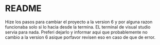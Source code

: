 # README

Hize los pasos para cambiar el proyecto a la version 6 y por alguna razon funcionaba solo si lo hacia desde la termina. EL terminal de visual studio servia para nada. Preferi dejarlo y informar aqui que probablemente no cambio a la version 6 asique porfavor revisen eso en caso de que de error.
